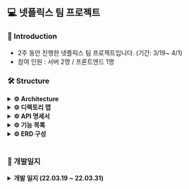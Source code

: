 ## 💻 넷플릭스 팀 프로젝트
### 📝 Introduction
+ 2주 동안 진행한 넷플릭스 팀 프로젝트입니다. (기간: 3/19~ 4/1)
+ 참여 인원 : 서버 2명 / 프론트엔드 1명


### 🛠 Structure

<details>
	<summary><b>⚙️ Architecture</b></summary>
<div markdown="1">

![image](https://user-images.githubusercontent.com/65826145/178272183-a2a2a9ee-3c22-4bd2-8c98-80724bd2c435.png)

</div>
</details>

<details>
	<summary><b>⚙️ 디렉토리 맵</b></summary>
<div markdown="1">
	
```
netflix-test-server-bon-zeze
└─src
    ├─main
    │  ├─java
    │  │  └─com
    │  │      └─example
    │  │          └─demo
    │  │              │  DemoApplication.java
    │  │              │
    │  │              ├─config
    │  │              │  │  BaseException.java
    │  │              │  │  BaseResponse.java
    │  │              │  │  BaseResponseStatus.java
    │  │              │  │  Constant.java
    │  │              │  │
    │  │              │  └─secret
    │  │              │          Secret.java
    │  │              │
    │  │              ├─src
    │  │              │  │  WebSecurityConfig.java
    │  │              │  │
    │  │              │  ├─account
    │  │              │  │  │  AccountController.java
    │  │              │  │  │  AccountDao.java
    │  │              │  │  │  AccountProvider.java
    │  │              │  │  │  AccountService.java
    │  │              │  │  │
    │  │              │  │  └─domain
    │  │              │  │          Account.java
    │  │              │  │          PatchAccountReq.java
    │  │              │  │          PatchPasswordReq.java
    │  │              │  │          PostAccountRes.java
    │  │              │  │          PostLoginReq.java
    │  │              │  │
    │  │              │  ├─alarm
    │  │              │  │  │  AlarmController.java
    │  │              │  │  │  AlarmDao.java
    │  │              │  │  │  AlarmProvider.java
    │  │              │  │  │  AlarmService.java
    │  │              │  │  │
    │  │              │  │  └─domain
    │  │              │  │          Alarm.java
    │  │              │  │          GetAlarmRes.java
    │  │              │  │          SetAlarmReq.java
    │  │              │  │
    │  │              │  ├─assessment
    │  │              │  │  │  AssessmentController.java
    │  │              │  │  │  AssessmentDao.java
    │  │              │  │  │  AssessmentProvider.java
    │  │              │  │  │  AssessmentService.java
    │  │              │  │  │
    │  │              │  │  └─domain
    │  │              │  │          Assessment.java
    │  │              │  │
    │  │              │  ├─bookmark
    │  │              │  │  │  BookmarkController.java
    │  │              │  │  │  BookmarkDao.java
    │  │              │  │  │  BookmarkProvider.java
    │  │              │  │  │  BookmarkService.java
    │  │              │  │  │
    │  │              │  │  └─domain
    │  │              │  │          Bookmark.java
    │  │              │  │          BookmarkReq.java
    │  │              │  │          GetBookmarkRes.java
    │  │              │  │          PatchBookmarkReq.java
    │  │              │  │
    │  │              │  ├─category
    │  │              │  │  │  CategoryController.java
    │  │              │  │  │  CategoryService.java
    │  │              │  │  │
    │  │              │  │  └─domain
    │  │              │  │          MainCategory.java
    │  │              │  │
    │  │              │  ├─character
    │  │              │  │  │  CharacterDao.java
    │  │              │  │  │
    │  │              │  │  └─domain
    │  │              │  │          Character.java
    │  │              │  │
    │  │              │  ├─email
    │  │              │  │  │  EmailController.java
    │  │              │  │  │  EmailService.java
    │  │              │  │  │
    │  │              │  │  └─domain
    │  │              │  │          EmailDto.java
    │  │              │  │          EmailNotificationReqDto.java
    │  │              │  │          VerificationReqDto.java
    │  │              │  │
    │  │              │  ├─genre
    │  │              │  │  │  GenreController.java
    │  │              │  │  │  GenreDao.java
    │  │              │  │  │  GenreProvider.java
    │  │              │  │  │
    │  │              │  │  └─domain
    │  │              │  │          Genre.java
    │  │              │  │
    │  │              │  ├─googleAccount
    │  │              │  │  │  ConfigUtils.java
    │  │              │  │  │  GoogleAccountController.java
    │  │              │  │  │  GoogleAccountDao.java
    │  │              │  │  │  GoogleAccountProvider.java
    │  │              │  │  │  GoogleAccountService.java
    │  │              │  │  │
    │  │              │  │  └─domain
    │  │              │  │          GoogleAccount.java
    │  │              │  │
    │  │              │  ├─kakaoAccount
    │  │              │  │  │  KakaoAccountController.java
    │  │              │  │  │  KakaoAccountDao.java
    │  │              │  │  │  KakaoAccountService.java
    │  │              │  │  │  KakaoOAuth.java
    │  │              │  │  │
    │  │              │  │  └─domain
    │  │              │  │          KakaoAccount.java
    │  │              │  │          PostKakaoAccount.java
    │  │              │  │
    │  │              │  ├─lineAccount
    │  │              │  │  │  LineAccountController.java
    │  │              │  │  │  LineAccountDao.java
    │  │              │  │  │  LineAccountProvider.java
    │  │              │  │  │  LineAccountService.java
    │  │              │  │  │
    │  │              │  │  └─domain
    │  │              │  │          LineAccount.java
    │  │              │  │
    │  │              │  ├─naverAccount
    │  │              │  │  │  NaverAccountController.java
    │  │              │  │  │  NaverAccountDao.java
    │  │              │  │  │  NaverAccountProvider.java
    │  │              │  │  │  NaverAccountService.java
    │  │              │  │  │
    │  │              │  │  └─domain
    │  │              │  │          NaverAccount.java
    │  │              │  │
    │  │              │  ├─profile
    │  │              │  │  │  ProfileController.java
    │  │              │  │  │  ProfileDao.java
    │  │              │  │  │  ProfileProvider.java
    │  │              │  │  │  ProfileService.java
    │  │              │  │  │
    │  │              │  │  └─domain
    │  │              │  │          PatchProfileReq.java
    │  │              │  │          PostProfileReq.java
    │  │              │  │          PostProfileRes.java
    │  │              │  │          Profile.java
    │  │              │  │
    │  │              │  ├─profilePhoto
    │  │              │  │  │  ProfilePhotoController.java
    │  │              │  │  │  ProfilePhotoDao.java
    │  │              │  │  │  ProfilePhotoProvider.java
    │  │              │  │  │  ProfilePhotoService.java
    │  │              │  │  │
    │  │              │  │  └─domain
    │  │              │  │          GetProfilePhotoRes.java
    │  │              │  │          PatchProfilePhotoReq.java
    │  │              │  │          ProfilePhoto.java
    │  │              │  │
    │  │              │  ├─search
    │  │              │  │  │  SearchDao.java
    │  │              │  │  │  SearchProvider.java
    │  │              │  │  │  SearchService.java
    │  │              │  │  │
    │  │              │  │  └─domain
    │  │              │  │          Search.java
    │  │              │  │
    │  │              │  ├─sms
    │  │              │  │  │  SmsController.java
    │  │              │  │  │
    │  │              │  │  └─domain
    │  │              │  │          MessagesReqDto.java
    │  │              │  │          SendSmsResDto.java
    │  │              │  │          SendVerificationNumberResDto.java
    │  │              │  │          SmsRequest.java
    │  │              │  │          SmsRequestDto.java
    │  │              │  │          VerificationReqDto.java
    │  │              │  │
    │  │              │  ├─test
    │  │              │  │      TestController.java
    │  │              │  │
    │  │              │  ├─video
    │  │              │  │  │  VideoController.java
    │  │              │  │  │  VideoDao.java
    │  │              │  │  │  VideoProvider.java
    │  │              │  │  │  VideoService.java
    │  │              │  │  │
    │  │              │  │  └─domain
    │  │              │  │          GetVideoRes.java
    │  │              │  │          Video.java
    │  │              │  │          VideoContent.java
    │  │              │  │          VideoDetail.java
    │  │              │  │
    │  │              │  └─videoPlay
    │  │              │      │  VideoPlayController.java
    │  │              │      │  VideoPlayDao.java
    │  │              │      │  VideoPlayProvider.java
    │  │              │      │  VideoPlayService.java
    │  │              │      │
    │  │              │      └─domain
    │  │              │              VideoPlay.java
    │  │              │
    │  │              └─utils
    │  │                      AES128.java
    │  │                      JwtService.java
    │  │                      ValidationRegex.java
    │  │
    │  └─resources
    │          application.yml
    │          logback-spring.xml
    │
    └─test
        └─java
            └─com
                └─example
                    └─demo
                            DemoApplicationTests.java
.gitignore
build.gradle
gradlew
gradlew.bat
README.md
settings.gradle
```
	
</div>
</details>

<details>
	<summary><b>⚙️ API 명세서</b></summary>
<div markdown="1">
	
➡️ https://docs.google.com/spreadsheets/d/1XnL2T2ZSV2B-bibM3HePSYKhbeYDM_Ar/edit#gid=990061567
	
</div>
</details>

<details>
	<summary><b>⚙️  기능 목록</b></summary>
<div markdown="1">

- **계정(Account)**
    - [x] 생성
        - [x] 회원 가입 단계 조회
		- [x] 회원 등록
        - [x] 이메일 인증
        - [ ] 결제수단 등록
    - [x] 변경
        - [x] 이메일, 비밀번호, 휴대폰번호, 멤버쉽
    - [x] 탈퇴
    - [x] 전체 회원 조회 또는 membership으로 검색 조회
    - [x] 식별자로 회원 조회

    - 로그인
        - [x] 일반 로그인
        - 소셜 로그인
            - [x] 네이버, 카카오톡, 구글, 라인
    - [ ] 로그아웃
    - [x] 비밀번호 찾기
        - [x] 문자 보내기
        - [x] SMS 인증

	
- **프로필(Profile)**
    - [x] 생성(1계정당 5개 가능)
    - [x] 변경
        - [x] 전체 변경 (언어,이름,자동재생설정)
        - [x] 사진 변경
    - [x] 삭제
    - [x] 목록 조회
    - [x] 조회
    - [x] 닉네임 조회

- **비디오(Video)**
    - [x] 목록 조회 (1개의 API)
        - [x]  TOP 10 콘텐츠 목록 조회
        - [x]  내가 찜한 콘텐츠 목록 조회
        - [x]  인기 콘텐츠 목록 조회
        - [x]  신규 콘텐츠 목록 조회
        - [x]  시청중인 콘텐츠 목록 조회 
        - [x]  장르별 콘텐츠 목록 조회
    - [x]  장르 대분류 목록 조회 (영화, 시리즈 내부 기능)
    - [x]  하나의 영화 또는 시리즈의 방영분 (회차)목록 조회
    - [x]  상세정보 조회(작품정보, 해당 작품에 속한 모든 출연자, 장르, 특징, 총망라 조회)
    - [x] 작품의 출연자 조회 (출연자 이름 클릭) 
    - [x] 출연자가 참여한 작품 목록 조회 (출연자 이름 클릭)
    - [x] 작품의 특징 조회 (영화/시리즈 특징 클릭)
    - [x] 특징별 작품 목록 조회 (영화/시리즈 특징 클릭)
    - [x] 장르별 수상작 컨텐츠 조회 (영화/시리즈 모두)
    - [x] 최다 검색 컨텐츠 조회 (영화/시리즈 모두)
    - [x] 상세페이지 첫화면 동영상 재생시 정보 조회 
	
- **북마크(Bookmark)**
    - [x]  북마크 누르기
    - [x]  북마크 변경
    - [x]  북마크 조회
- **좋아요(Assessment)**
    - [x]  좋아요 누르기
    - [x]  좋아요 변경
    - [x]  좋아요 조회
- **영상 시청을 위한 정보(Play)**
    - [x]  생성
    - [x]  변경
    - [x]  조회 
- **알림(Alarm)**
    - [x]  생성
    - [x]  변경
    - [x]  조회
- **검색(Search)**
    - [x] 검색(제목/사람/장르) 콘텐츠 목록 조회
- **감독(Director)**
    - [x] 감독이 제작한 작품 목록 조회
    - [x] 작품 제작에 참여한 감독 목록 조회
- **기타(ETC)**
    - [x] 성인인증 필요 여부 검증 조회
</div>
</details>

<details>
	<summary><b>⚙️  ERD 구성</b></summary>
<div markdown="1">

![final_Netflix](https://user-images.githubusercontent.com/65826145/161184838-f26ca921-06b0-40b2-acd2-78026eb8562c.png)

	
</div>
</details>






<br>








### 📝 개발일지

<details>
	<summary><b>개발 일지 (22.03.19 ~ 22.03.31)</b></summary>
<div markdown="1">

<br>
	
<details>
	<summary><b>2022.03.19 개발 일지</b></summary>
<div markdown="1">
	
## 2022.03.19 개발 일지
### 제제 & 본(Bon)
1. 개발 명세서 작성
2. ERD 1차 초안 
<details>
<summary>3. 협업 회의 내용</summary>
<div markdown="1">

**회의 회고록**
- 현재로 구현 가능한 API 기능과 테이블을 정리하고, 다음 피드백까지 서로 분담하여 진행하기로 했다. (영역 : Account와 Profile 전반)
- 아직 의견이 하나가 되지 못하는 사안에 대해서는, 차후에 다시 이야기를 나누어 가보기로 결정했다.
- 이후 구현 가능한 API, 다만 아직은 우선순위상 나중인 것들에 대해 이야기 해 보았다.
    - 출연 배우에 대한 API 
      - 특정 배우가 출연한 모든 영화/시리즈 작품을 조회
      - 특정 배우가 출연한 모든 영화/시리즈 작품을 검색
  
**협의하던 부분**  
- Q : API 기능 중, 넷플릭스 영화/시리즈 좋아요 및 싫어요에 대한 API를 구현에 대한 의견
   - 본 : 좋아요 또는 싫어요 버튼을 누를때마다 해당 데이터를 서버측 DB에 저장 API(POST),<br>
          특정 영화시리즈나 특정 프로필에 대한 좋아요 또는 싫어요 데이터를 얻어오는  API(GET)가 필요하다고 생각
   - 제제 : 좋아요 또는 싫어요 버튼은 넷플릭스의 딥러닝(사용자 관심 분석)을 위한 시스템이라고 생각<br>
           북마크 기능이 따로 존재하여, 좋아요를 한다고해도 사용자에게 현재 좋아요를 눌렀다는 기능 외에는 실제 서비스로 반영 될 수 있는 부분이 없다고 생각<br>
           필요 여부에 관하여 생각해보야 할 점이라고 생각

- Q : createdAt, updatedAt, status를 모든 테이블 컬럼에 넣어야 하는지에 대한 의견
  - 본 : 모두 넣는게 좋을 것 같다고 생각
  - 제제 : 사용자가 이용하기에 필요한 테이블에만 넣는게 좋을 것 같다고 생각

- Q : 사용자가 이용하는 서비스 범위 밖의 테이블 내 레코드를 생성하는 API에 대한 의견 (예 : 영화나 시리즈의 레코드 생성)
  - 본 : 관리자를 위한 API도 필요하므로 필요한 API라고 생각
  - 제제 : 사용자가 사용하는 서비스 기준으로 필요하지 않은 API라고 생각
    
- Q : 넷플릭스 각 영화의 인물, 카데고리등을 따로 테이블로 빼야하는가에 대한 의견
  - 본 : 영화 테이블에 인물 최대 20명까지(예시) 컬럼 수를 늘려서 영화에서 한번에 다루어야 한다고 생각<br>
        join 은 무겁기 때문에 비정규화가 더 적합하다고 생각
  - 제제 : 한 테이블에 인물20명,카테고리5개,기타...등등의 컬럼을 모두 추가하면 테이블이 너무 무겁다고 생각<br>
          정규화를 지켜서 테이블로 생성하는게 좋다고 생각
  - 협의 : 우선은 TEXT 로 인물을 string 값으로 하나의 컬럼에 적어서 개발해 본 후 추후에 재협의
  
  
</div>
</details>

### 본(Bon)

- 기획서 제출 후, 제제와 함께 ERD 설계와 기능 API 목록 정리를 위한 논의를 진행
(2:00 pm ~ 10:30 pm  / 8 hours 30 minutes )

- EC2, RDS 서버 구축
- 서브 도메인(dev, prod) 적용
- prod 폴더에 스프링 템플릿 적용
- 서브도메인(dev, prod)에 각각 SSL 적용(By CertBot)

#### 느낀점 및 협업 내용
- 서버 개발 2인 모두가 납득을 해야 ERD 설계와 API 기능 정리가 가능했다.
- 그래서 시간이 제법 딜레이 되었으나, 둘 모두 협업이 처음이었기에 오히려 유의미했다.
- 아직 의견이 하나가 되지 못하는 사안에 대해서는, 차후에 다시 이야기를 나누어 가보기로 결정했다.

### 제제(Zeze)

- 본과 함께 API 기능 정리 및 ERD 설계

#### 회의 회고록
  - ERD 를 설계하며 서로 다른 스타일을 맞춰나가며 협업하여 ERD를 설계하는 경험을 쌓을 수 있었다.
	
</div>
</details>

<details>
	<summary><b>2022.03.20 개발 일지</b></summary>
<div markdown="1">
	
## 2022.03.20 개발 일지

### 본(Bon)


#### API

+ 계정(Account)
  + API 서비스를 위한 코드 골격 구현
  + 회원 가입 API 구현
  + 회원 목록 조회 API 구현(전체 목록 조회, queryString으로 membership 조건 조회)
  + 회원 조회 API 구현(accountIdx로 검색)
  + 회원 탈퇴 API 구현
  

+ SMS 문자 발송 서비스
  + SMS 메시지 전송 API 구현
  + SMS 인증번호 전송 API 구현 (6자리 난수 생성 후 client에게 전송, client는 response와 휴대폰번호로 발송된 번호가 일치하는지 대조)

#### What I did today
+ AWS 서버에 탄력적 IP를 사용하도록 변경
+ 서브 도메인(dev, prod) 외 별도의 대표 도메인(teamflix.shop) 을 서버에 적용 
+ 9000번 포트에서 작동중인 Spring boot 서버를 prod 도메인과 대표 도메인이 가리키도록 세팅
#### ISSUE
+ **AWS 서버 내부 에러 발생**
  
  + 아래의 error log와 이미지 참조
  
  ```
      -- Unit nginx.service has begun starting up.
    Mar 20 08:46:49 ip-172-31-41-81 nginx[23645]: nginx: [emerg] open() "/etc/nginx/sites-enabled/dir" failed
    Mar 20 08:46:49 ip-172-31-41-81 nginx[23645]: nginx: configuration file /etc/nginx/nginx.conf test failed
    Mar 20 08:46:49 ip-172-31-41-81 systemd[1]: nginx.service: Control process exited, code=exited status=1
    Mar 20 08:46:49 ip-172-31-41-81 sudo[23642]: pam_unix(sudo:session): session closed for user root
    Mar 20 08:46:49 ip-172-31-41-81 systemd[1]: nginx.service: Failed with result 'exit-code'.
    Mar 20 08:46:49 ip-172-31-41-81 systemd[1]: Failed to start A high performance web server and a reverse pr
    -- Subject: Unit nginx.service has failed
    -- Defined-By: systemd
    -- Support: http://www.ubuntu.com/support
    --
    -- Unit nginx.service has failed.
    --
    -- The result is RESULT.
  ```
  
  
  
  
  ![ㅋㅍㅋㅍ](https://user-images.githubusercontent.com/34790699/159164528-8736ca08-8430-478a-a797-7da45acaa3ee.png)

  + **발생 배경**
    + dev, prod 이외 별도의 서버 대표 도메인 적용을 위해 server 블록을 만들어 nginx 세팅 도중 위와 같은 에러가 발생했다.
    + 해결을 위해 시도해 본 방법은 다음과 같다.
      
      + certbot 인증 수단 전체 제거 
      + certbot 삭제 후 재설치 & 재적용
      + default 파일 삭제후 재구성
      + 서브도메인(dev, prod)의 server 블록을 삭제
      + Apache2의 실행 중단
      + Apache2의 80번 포트 kill
      + Apache2 완전히 삭제
      + proxy pass에 영향이 있을 수 있는 파일을 탐색(nginx.conf 등)해 보았으나 특별한 이상을 발견하지 못했다.
   + **해결한 방법**
    1. nginx를 완전히 삭제하고 다시 설치했다.
    2. 서브도메인 적용을 위해 서버 블록을 나누고 SSL 적용을 위한 certificaton 모듈을 실행& 적용하였다.
    3. 완전한 삭제 후 재설치, 처음부터 모든 일련의 과정을 적용하고 나니 문제 없이 작동하는 것이 확인되었다.


### 제제(Zeze)

#### API 개발
- 도메인 연결
- 계정(Account)
  - 회원 로그인 API 구현
  - 회원 로그아웃 API 구현
  - 회원 이메일 변경 API 구현
  - 회원 비밀번호 변경 API 구현
  - 회원 휴대폰번호 변경 API 구현
  - 회원 멤버쉽 변경 API 구현 (결제 API랑 무관)

#### 개발&협업 회고록
  - Git 에서 협업하며 개발하는 경험을 쌓을 수 있었다.
  - 서로 코드 스타일, 규약등을 맞춰야 할 필요성을 느낄 수 있었다.
  - 데이터 값을 넣을 때 서로 공유하지 않으면 혼동이 올 수 있음을 느꼈다.

#### 개발 이슈
  - `java.lang.NumberFormatException: For input string: "login"`
    - string 을 int 형으로 변환 할 수 없다고 하여서 코드에서 오류를 찾느라 당황하였다.
    - 원인/이유) POST Mapping 인데 PostMan 에서 Get 으로 호출하였더니 발생한 오류


</div>
</details>

<details>
	<summary><b>2022.03.21 개발 일지</b></summary>
<div markdown="1">

## 2022.03.21 개발 일지

### 본(Bon)


#### API

+ 계정(Account)
  + 기존의 회원 가입 API 제거 
  + 프론트엔드 팀원과 협의 후 해당 조건에 맞는 신규 API 2종 추가 -> **넷플릭스의 회원가입 flow를 그대로 따름**


    1. 넷플릭스 회원가입 단계 조회 API 구현 



      + 이메일을 form 으로 제출하면 세가지 유형 상태가 발생 (미가입 계정 or 이메일&비밀번호만 등록된 계정 or 결제수단까지 모두 등록된 계정)
      + 이메일을 서버에 넘기면 아래의 세 가지 경우중 하나를 리턴
        ```
        1. 처음보는 이메일
        2. 이메일과 비번은 설정(가입)이 되어있는데 결제가 안되어있는 경우
        3. 가입과 결제가 다 되어있는경우 
        ```
    2. 회원 가입 API 구현 (email, password로 회원 등록)

#### What I did today


+ API 명세서의 최신화
+ 프론트 엔드 팀원의 요청에 맞게 API를 고안하여 아래와 같이 초안을 작성 후 공유 및 논의

   + 회원가입
      1. GET : 회원가입 단계 조회
        ```
         - request item : 이메일
         - response item: 0/1/2 (case code)
        ```
      2. POST : 처음보는 이메일일 때 계정 생성
        ```
         - request item : 이메일, 비밀번호
         - response item : 계정 식별자, 토큰
        ```
      3. PATCH :  결제 수단 등록
        ```
         - request item : 토큰, 계정 식별자, 멤버쉽 유형
         - response item : 계정 식별자, 토큰
        ```
+ ERD 
   + 회원가입시 email과 password만 있으면 회원 등록이 이루어지므로 나머지 컬럼을 필수 필드가 아닌 Nullable한 값으로 변경
	+ -> id 비밀번호로 계정을 등록하고, 이외 정보의 입력 과정은 차후 회원가입 단계별 진행을 통해 별도로 처리되기 때문.
	
	![ㅜㅜㅜ](https://user-images.githubusercontent.com/34790699/159532524-32a5d955-d2f5-4540-bf00-75c06f01ca0d.png)

	
#### 회고

+ 처음으로 프론트엔드 팀원과 API 형태에 대해 소통해 보았다.
+ 요구사항을 100% 반영할 수 있도록 API를 설계후 구현해 보는 과정을 가졌다.
+ 긴밀한 협의를 통해 앞으로도 이와 같이 반영해 갈 수 있으면 좋겠다고 생각한다.



### 제제(Zeze)

#### API 개발
- 프로필
  - 프로필 코드 골격 구현
  - 프로필 생성 API 구현
  - ~프로필 전체 변경 API 구현~
  - ~프로필 사진 지정 API 구현~
- 리팩토링
  - 회원 변경 API 컬럼 리팩토링
  - ~회원 로그아웃 API JWT 전체 구현 리팩토링~ → `진행중`

#### ERD Update
- Profile 테이블 변경

#### 개발&협업 회고록
  - 프론트분들과 협업하면 Req, Res 값이 변경됨에 따라 API가 많이 차이 날 수 있음을 깨달았다.
  - 협업하다보니 git에 대한 혼동이 생겨서 계속해서 공부해야 할 것 같다.

#### 개발 이슈
- Git 충돌 발생 해결 -> 
  https://github.com/mock-rc4/netflix-test-server-bon-zeze/issues/48#issue-1182603888

</div>
</details>

<details>
	<summary><b>2022.03.22 개발 일지</b></summary>
<div markdown="1">

## 2022.03.22 개발 일지

### 본(Bon)

#### API 개발
- 소셜 로그인 서비스 WORKFLOW https://github.com/mock-rc4/netflix-test-server-bon-zeze/issues/70#issue-1189058146
- 네이버 소셜 로그인 서비스 API
- 파라메터를 조합하여 네이버 로그인 URL을 불러오는 API 구현
- 네이버 로그인창에서 아이디와 비밀번호 입력시 네이버 엑세스 토큰 반환 API 구현
- 네이버 계정에 대한 정보 조회 기능 API 구현
- 네이버 계정으로 회원가입 기능 API 구현
- 네이버 계정으로 로그인 기능 API 구현
- 네이버 계정만으로 로그아웃(연결끊기) 기능 API 구현
- 프로필 삭제 API 구현
- 계정 식별자를 통해 프로필 목록을 조회하는 API 구현
- 프로필을 조회하는 API 구현

#### What I did today
- nohup 명령어를 사용한 백그라운드 실행으로 Spring Boot Server를 정상적으로 운영할 수 없었던 이슈를 해결.
	- 하단 ISSUE란 참조.
- NETFLIX 사이트 실 서비스를 기반으로 API를 모델링 하기 위해 사이트 내부 기능 사용 시도 (소셜 로그인, 로그인 등)
	![bxzvb](https://user-images.githubusercontent.com/34790699/159534184-18b26235-2e90-41b2-a6a3-e665c09de309.png)
	+ 페이스북 계정 정보로 Netflix의 계정을 찾을 수 없는 경우 다음과 같은 문구를 반환
		```
		사용 중이신 페이스북 계정이 시스템 기록에 있는 계정과 일치하지 않습니다.
		Netflix 이메일과 비밀번호를 사용하여 로그인해 주세요.
		```
		-> **참고하여 네이버 소셜 로그인 서비스도 같은 Workflow를 따르도록 설계했다.**
		


- 네이버 소셜 로그인에 대한 workflow를 완전히 이해하고 습득하여 추후 팀원들에게 전달할 내용을 정리
	+ 자세한 건 https://developers.naver.com/docs/login/api/api.md 네이버 REST 로그인 API 명세를 참고하여 구현했다.
	+ 이전에 구현해본 카카오 REST API 로그인과 마찬가지로 Documents를 참고해 구현해 볼 수 있었으며,
	+ 단지 금번 진행하는 팀프로젝트를 위한 최적의 로직 설계에 대해 고민하는 시간을 가졌다. -> 어떻게 하면 가장 컴팩트하고 심플하게 필요한 값을 전달 할 수 있는가?
		
	+ 네이버 소셜로그인을 모든 네이버 계정에게 허용하려면 애플리케이션 **검수 심사**를 받아야 한다.
		+ naver developers 네이버 로그인 사전 검수 가이드 문서 (https://developers.naver.com/docs/login/verify/verify.md)
		+ 아래의 조항을 보자.
		![image](https://user-images.githubusercontent.com/34790699/159537562-4b06833d-ce93-4627-b13c-94f7bc284ac0.png)
		+ 우리 팀은 넷플릭스와 동일한 흐름의 서비스 개발을 지향하고 있다.
		+ 넷플릭스 회원등록은 이메일과 비밀번호 설정을 통해 이루어진다.
		+ 따라서 네이버 애플리케이션 사전 검수시 준수사항, 위 조항에 위배된다.
		
		+ 검수 심사를 받지 않은 경우, 검수 요건에 부합되지 않는 경우
		+ 네이버 로그인 API는 회원가입 및 로그인의 모든 서비스를 허용된 네이버 ID에게만 가능하게 한다.
		+ 달리 말하면 Application 등록자가 허용할 대상으로 처리한 네이버 계정만이 해당 기능을 이용할 수 있다.
		+ 팀원들의 네이버 계정 ID를 요청해서, 네이버 소셜 로그인 서비스를 이용해 볼 수 있도록 설계한다.
	
	
+ ERD
	+ 소셜 로그인 idx를 너무 작은 용량으로 세팅해놔서 VARCHAR(30)- > VARCHAR(50)으로 변경
		![image](https://user-images.githubusercontent.com/34790699/159535326-894448e2-858e-401f-9ccf-0dfc690a03be.png)

	+ Current Status on 2022.03.23
	
	
		![ㅁㅁㅁ](https://user-images.githubusercontent.com/34790699/159532725-0053e5dc-840f-47f6-ac54-bf2b569faec6.png)
	
#### ISSUES

1. AWS 서버내 nohub 명령으로 백그라운드 동작시 최신 빌드가 반영 되지 않음
	+ 해결 방법
		1. aws 인스턴스를 중지후 시작 -> 정상적으로 반영됨
		2. PID KILL으로 해결
	- 실행을 하고나면, 명령어를 실행한 경로에 nohup.out이라는 파일이 생기며, program 이라는 프로세스가 뿜어내는 로그들을 찍게 되는데, 이후에 해당 프로세스를 kill하거나 재실행 하기 위해서는, 프로세스를 일일히 pid를 알아내서 kill 필요


2. 프론트 & 백 간에 CORS(Cross Origin Resource Sharing) 에러 발생
3. Pull Request의 Complex Conflicts
	![image](https://user-images.githubusercontent.com/34790699/159536691-1337819b-a58b-44f8-8cb1-c3a0922691d9.png)
			
			
	+ 무거운 SPring Boot의 빌드시 나타나는 과부하 이슈때문에 로컬 빌드파일을 올린 것이 문제의 원인.
	+ 레포지토리에 Build를 올렸을 때, build 폴더와 .build 폴더 내부의 바이너리 파일 등이 origin/dev -> origin/main으로 merge 시도시 complexive conflicts일으킴
	+ 깃헙의 Pull Request에서 complexive conflicts라서 자동 머징이 안되고, 바이너리 파일들, 로그 파일들이 `====>> HEAD` 와같은 형태로 마킹됨
	+ `.gitignore` 안에다가 gradle 관련 것들을 추가 후, 성공적으로 병합 처리를 마무리


	
### 제제(Zeze)

#### API 개발
- 프로필
  - 프로필 전체 변경 API 구현
  - 프로필 사진 지정 API 구현
- 프로필사진
  - 프로필사진 코드 골격 구현 
  - 프로필사진 개별 조회 API 구현
  - 프로필사진 전체 조회 API 구현
- 리팩토링
  - 회원 로그인 API 리팩토링
  - ~회원 로그아웃 API JWT 전체 구현 리팩토링~ → `진행중`

#### 개발&협업 회고록
- git 충돌로 개발보다 많은 시간을 보냈다. git을 기본적으로 공부할 필요를 느꼈다

#### ISSUE
- Git 충돌 발생 해결 -> 
  https://github.com/mock-rc4/netflix-test-server-bon-zeze/issues/48#issue-1182603888

</div>
</details>

<details>
	<summary><b>2022.03.23 개발 일지 ➕피드백1</b></summary>
<div markdown="1">	

## 2022.03.23 개발 일지
	
### 1차 피드백
- 모든 테이블에는 createdAt, updatedAt, status 컬럼이 들어가는 것이 좋음
- 관리자 API보다는 사용자API에 집중하여 구현하는 것이 좋음
- ERD 테이블에 관하여 재설계 필요
	- 영화,시리즈 대신 비디오로 통일
	- 영화에 인물을 넣는 것이 아닌 배우 테이블을 따로 생성
	
	
### 1차 위클리 스크럼 회의록
- 각 팀원들 전원이 현재까지 진행 상황에 대한 보고
- 실제 서비스에 가까운 형태로 어떻게 구현할 수 있을지에 대한 토론
- 프론트 팀원들의 개발 진행속도가 느려서(회원가입 단계 진행중인 상태) 이후에 요청사항이 있을 때 디스코드를 통해 소통하기로 의견을 모으고 마무리.

### 제제 & 본(Bon)
- 기능 API 목록 재정리
- ERD 2차 설계
	- 영화&시리즈를 Video 로 통합
- Github Repository의 Projects, Issues 기능을 사용하기로 결정

### 본(Bon)
- 비디오, 영화 또는 시리즈 평가 서비스 코드 골격 구현
- 영화 또는 시리즈 평가 추가 API 구현
- 영화 또는 시리즈 평가 조회 API 구현


### 제제(Zeze)
- API uri 리팩토링 (피드백 반영)

</div>
</details>

<details>
	<summary><b>2022.03.24 개발 일지</b></summary>
<div markdown="1">

## 2022.03.24 개발 일지

### 본(Bon)

#### API 개발
- 영화 또는 시리즈 평가 변경
- 영화 또는 시리즈 장르별 목록 조회 
- 한 영화 또는 시리즈의 방영분 목록 전체 조회
- 재생 기록 추가 
- 재생 기록 조회
- 재생 기록 변경 
- 하나의 영화 또는 시리즈의 방영분 목록을 시즌 번호로 조회

#### ISSUES
- Spring Boot BUild Issue - aws 서버상에서 build가 불가능한 문제 해결을 위한 시도
  1. IntelliJ remote development 연동은 build를 하는 기능이 없음
  2. SSL을 사용한 Jetbrain Gateway 연결을 시도했으나 timeout expired 와 함께 접속이 실패
  3. 똑같은 시도를 여러번 해봤지만 접속 실패 후 AWS 서버가 다운되는 현상이 계속해서 발생, AWS 인스턴스 중지후 시작으로 복구
- **WinSCP를 통해 로컬 빌드 demo-0.0.1-SNAPSHOT.jar 파일을 AWS 서버에 전송후 구동하여 문제를 해결!!**

### 제제(Zeze)

#### API 개발
- 찜하기 추가 API 구현
- 찜하기 변경 API 구현

#### ISSUES
- BUILD ERROR : `java.lang.NoClassDeFoundError` 해결 -> https://github.com/mock-rc4/netflix-test-server-bon-zeze/issues/50#issue-1182828859

</div>
</details>

<details>
	<summary><b>2022.03.25 개발 일지</b></summary>
<div markdown="1">

## 2022.03.25 개발 일지

### 본(Bon)

#### API 개발
- 시리즈의 시즌과 회차 갯수 목록 조회
- 구글 소셜 로그인 서비스 
	- 파라메터를 조합하여 구글 로그인 URL을 불러오는 API 
	- 소셜 로그인 WORKFLOW https://github.com/mock-rc4/netflix-test-server-bon-zeze/issues/70#issue-1189058146
#### What I did today
- 각 테이블마다 종속적인 튜플들을 어떻게 추가하면 좋을지에 대한 고민과 논의
	- DB에 하나의 작품에 대한 정보를 추가하기 위한 과정이 빈번한 수작업이 요구된다.
- 편의성을 위한 관리자용 API를 고려하였으나 사용자를 위한 API 개발이 우선이므로 좋은 대안이 아님을 멘토님께 질의 후 답변을 통해 판단
	- 사용자 입장에서 먼저 구현해보도록 하자.
- 역할을 분담하여 자신이 맡았던 메인 기능 API를 대부분 구현하였으므로 외부 API 탐색
	- 멤버십 설정시 결제 기능을 사용하기 위해 카카오 페이 간편결제를 구현하고자 했으나 사업자 등록 & 가맹점 번호가 필요하므로 취소
	- 구글 소셜 로그인인 공부 (진행중)
### 제제(Zeze)
#### API & Todo
- `개발`
	- 장르, 특징 코드 골격 구현
	- 장르 대분류 조회 API 구현
	- Top10 컨텐츠 조회 API 구현
	- 인기 컨텐츠 조회 API 구현
	- 시청중인 컨텐츠 조회 API 구현
	- 장르별 컨텐츠 조회 API 구현
	- 신규 컨텐츠 조회 API 구현
	- 찜하기 컨텐츠 조회 API 구현
	- 프로필 닉네임 조회 API 

#### ISSUES
- Git 충돌 발생 해결 -> 
  https://github.com/mock-rc4/netflix-test-server-bon-zeze/issues/48#issue-1182603888

</div>
</details>

<details>
	<summary><b>2022.03.26 개발 일지</b></summary>
<div markdown="1">

## 2022.03.26 개발 일지
### 제제 & 본(Bon)
- 회의를 통한 API 기능 명세서 재정리
	- 알람 기능 추가
	- 검색 기능 추가
	- 기타 조회 추가
- ERD 3차 설계
	- 알림, 검색 테이블 추가
	- 비디오 테이블에서 컬럼 추가
### 본(Bon)

#### API 개발
1. 소셜로그인 골격을 변경하는 Commit
     - Facebook은 Social Login이 Javascript Documents 이므로 이외의 Social Login 서비스를 제공하는 Google, Line의 REST Login API를 사용하여 로그인 관련 서비스를 구현하였다.


2. 이전 Pull Request에서의 Review를 반영한 수정내역 Commit

3. Google REST LOGIN API 
    - 소셜 로그인 WORKFLOW https://github.com/mock-rc4/netflix-test-server-bon-zeze/issues/70#issue-1189058146	
    - 파라메터를 조합하여 Google 로그인 창 URL을 반환
    - Google ID의 액세스 토큰 반환
    - Google Account 조회
    - Google Account로 회원가입
    - Google Account로 로그인

4. Line REST LOGIN API
    - 소셜 로그인 WORKFLOW https://github.com/mock-rc4/netflix-test-server-bon-zeze/issues/70#issue-1189058146	
    - 파라메터를 조합하여 Line 로그인 창 URL을 반환
    - Line ID의 액세스 토큰 반환
    - Line Account 조회
    - Line Account로 회원가입
    - Line Account로 로그인
5. 네이버 소셜 로그인 패스워드 암호화, 소셜로그인 유형 검사(DAO) 적용, 줄간격 리팩토링 등


### 제제(Zeze)
#### API & Todo
- `개발`
	- 메인 페이지의 카테고리(Top10,인기,장르 등) uri 목록 조회 API 구현
	- 검색 조회 API 구현 `진행중`

#### ISSUES
- Git 충돌 발생 해결 -> 
  https://github.com/mock-rc4/netflix-test-server-bon-zeze/issues/48#issue-1182603888


</div>
</details>

<details>
	<summary><b>2022.03.27 개발 일지</b></summary>
<div markdown="1">

## 2022.03.27 개발 일지
### 본(Bon)
#### API 개발

- 배우(Actor) 출연작품 목록 조회
- 특징(Character) 작품 목록 조회
- 작품에 출연하는 배우 목록을 조회 (videoIdx 사용)
- 작품에 속한 장르 종류 목록을 조회 (videoIdx 사용)
- 작품이 가지는 특징 목록을 조회 (videoIdx 사용)
- 작품의 기타 상세 정보를 조회 (videoIdx 사용)
- 성인인증 필요여부 검증 (true or false)


### 제제(Zeze)
#### API & Todo
- `개발`
	- 알람,검색 코드 골격 구현
	- 프로필 알림 조회 API 구현
	- 검색(제목/사람/장르) 조회 API 구현
	- 검색 기록 저장 로직 구현
- `ERD`
	- ERD 3차 설계 잘못된 부분 수정&보완
- `DOCS`
	- Issue 정리

#### ISSUE
JdbcTemplate - SQL Injection 위험 -> https://github.com/mock-rc4/netflix-test-server-bon-zeze/issues/47#issue-1182603514

</div>
</details>

<details>
	<summary><b>2022.03.28 개발 일지</b></summary>
<div markdown="1">
	
## 2022.03.28 개발 일지
### 제제 & 본(Bon)

- 구현했던 API를 넷플릭스 실제 서비스에 맞춰서 어떻게 수정, 보완할 수 있을지 협의함
- ERD
	- Account : membershipStartDate 컬럼 추가 -> 정기 결제일을 표시하고, 멤버쉽에 따른 시청 권한을 가지도록 해야하므로.


### 본(Bon)
#### API 개발

- 최다 검색 컨텐츠 조회

   - 가장 빈번히 검색된 키워드를 통해 작품 목록을 조회
- 수상작 장르별 컨텐츠 조회

   - 장르별 수상 이력이 있는 작품 목록을 조회
- 상세페이지 첫화면 동영상 재생시 정보 불러오기조회

   - 첫화면 재생시 이전 기록으로부터 현재 재생시간을 불러오고, 에피소드 식별자를 반환


#### 지난 Pull Request Comment를 따라 리팩토링
#44 (comment)


### 제제(Zeze)
#### API & Todo
- `개발`
	- 알람 설정 API 구현
	- 비디오 알람 조회 API 구현
	- 이번주 공개 컨텐츠 목록 조회 API 구현
	- 다음주 공개 컨텐츠 목록 조회 API 구현

</div>
</details>

<details>
	<summary><b>2022.03.29 개발 일지</b></summary>
<div markdown="1">
	
## 2022.03.29 개발 일지

### 본(Bon)
#### API 개발
- 감독 제작 작품 목록 조회
- 작품제작에 참여한 감독 목록을 조회

#### Refactoring
- 불필요한 파라메터 제거

#### ERD
- Director, DirectorParticipate 테이블 추가

#### DB
- 시리즈 작품 정보 데이터 추가
	- 관련 테이블 필요한 모든 테이터 추가(장르, 특징, 출연진, 감독 데이터와 이를 있는 관계 테이블의 데이터)

#### ISSUE
![image](https://user-images.githubusercontent.com/34790699/160873000-fa97411b-abfe-41df-a580-90734b43c556.png)  
  
→해당 ISSUE 조회하기 (https://github.com/mock-rc4/netflix-test-server-bon-zeze/issues/65#issue-1186629313)

### 제제(Zeze)
#### API & Todo
- `개발`
	- 찜하기 조회 API 구현
- `리팩토링`
	- 기타 리팩토링 진행 `계속 진행 예정`
- `DB`
	- 영화 작품 정보 데이터 및 관련 테이블 데이터 추가
- `DOCS`
	- API 명세서 최신화 반영 

</div>
</details>

<details>
	<summary><b>2022.03.30 개발 일지 ➕피드백2</b></summary>
<div markdown="1">
	
## 2022.03.30 개발 일지

### 2차 피드백
- Git에 관하여 Issue는 브랜치 전략을 세워서 정리했을때 더 좋음
- 모든 메서드에 try, catch문을 쓰기보단 예외 처리문을 따로 구현하는 방법 구상
- API 에 관해 한번에 보내는 연습을 해보는 것도 좋음
	
	
### 2차 위클리 스크럼 회의록
- 각 팀원들 전원이 현재까지 진행 상황에 대한 보고
- 프론트 팀원께서 각종 조회 API에서 필요한 공통의 데이터를 더 추가하기를 희망한다는 의견
- 프론트 팀원들의 개발 단계가 작품 목록을 조회하는 수준에 이르러서 조회하는 방법, 보여지는 형태 등에 대해서 논의
- 마감까지 남은 시간동안 가능한 범위에서의 리팩토링을 계속할 수 있도록 필요할 때마다 디스코드로 연락을 주고받기로 하고 마무리.


#### 2주차 위클리 스크럼 후 Todo
- 각종 조회 API에서 필요한 공통된 데이터를 조금 더 추가할 것
- 내일 저녁 이전 오후까지 수정, 보완에 대한 희망사항을 프론트 팀원들로부터 공유 받을 예정


### 본(Bon)
#### API
- 리팩토링
	- 외부 API 사용을 위한 baseURL 변경
	- Validation & 에러코드 추가
	- 외부 API 사용을 위한 baseURL 변경, 파라메터 추가, Validation & 에러코드 추가 등
	- 프로필 삭제시 jwt를 header에서 요구하지 않음
	- profile 목록과 profile 조회시 profilePhotoIdx -> profilePhotoUrl으로 리턴하도록 쿼리 구조 변경

#### DOCS
- 담당하고 있는 API 기능 명세 전체 작성 완료
	- 48건의 API 시트 검수
	- 1건 삭제 (사유 : 구현하고 보니 관리자를 위한 API이므로 삭제)
	- 47건의 API 시트에 스크린 샷 첨부 후 양식과 줄간격 통일

#### Todo tomorrow
- email 인증 api 알아보고 가능하다면 적용시키기




### 제제(Zeze)
#### API & Todo
- `리팩토링`
	- 로그인시 멤버쉽 반영 리팩토링
	- 회원 핸드폰번호 변경 리팩토링
	- 프로필 생성시 jwt 미적용 리팩토링
	- 로그아웃 리팩토링 `진행중`
	
</div>
</details>

<details>
	<summary><b>2022.03.31 개발 일지</b></summary>
<div markdown="1">

## 2022.03.31 개발 일지
### 본(Bon)
#### API 개발
- 이메일로 메세지 보내기
- 이메일로 6자리 인증번호 보내기

#### 리팩토링
- 쿼리문을 잘못 작성하여 일부 API가 오작동 하는것을 발견하여 수정한 후 서버 반영

#### DB
- 프론트 팀원의 요청을 해결 : 충분한 양의 데이터가 필요
	- 약 1천건의 데이터를 mysql procedure를 사용하여 일련의 규칙을 따라 추가 
		- 비디오 방영분 정보 데이터
		-  비디오와 장르간 관계 정보 데이터
	
#### documentations
####  그동안 공부하며 모으고 기록해왔던 내용을 정리하여 issue에 업로드함.
- Validation을 위해 작성하였던 정규식 뜯어보기 https://github.com/mock-rc4/netflix-test-server-bon-zeze/issues/72#issue-1189099715
- Spring 공부 정리 https://github.com/mock-rc4/netflix-test-server-bon-zeze/issues/71#issue-1189099646	
- (네이버, 구글, 라인)소셜 로그인 서비스 WORK FLOW https://github.com/mock-rc4/netflix-test-server-bon-zeze/issues/70#issue-1189058146
- 자바로 하는 HTTP 요청 사용과 스프링 컨트롤러 어노테이션 정리 https://github.com/mock-rc4/netflix-test-server-bon-zeze/issues/69#issue-1189053121
- Mysql Procedure 공부와 실제 데이터 연산에 적용하기 https://github.com/mock-rc4/netflix-test-server-bon-zeze/issues/65#issue-1186629313
	
	
### 제제(Zeze)
#### API & Todo
- `개발`
	- 카카오 소셜 로그인 API  -> `진행중`
- `리팩토링`
	- Top10 조회시에는 세로 사진 반환
- `DB`
	- 추가 데이터 생성
- `DOCS`
	- API 명세서 최신화 완료

	
</div>
</details>

</div>
</details>
